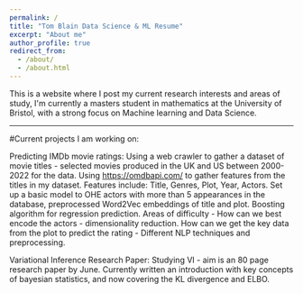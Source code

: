 ```yaml
---
permalink: /
title: "Tom Blain Data Science & ML Resume"
excerpt: "About me"
author_profile: true
redirect_from:
  - /about/
  - /about.html
---
```


This is a website where I post my current research interests and areas of study,
I'm currently a masters student in mathematics at the University of Bristol, with a strong focus on Machine learning and Data Science.

---

#Current projects I am working on:

Predicting IMDb movie ratings: Using a web crawler to gather a dataset of movie titles - selected movies produced in the UK and US between 2000-2022 for the data. Using https://omdbapi.com/ to gather features from the titles in my dataset.
Features include: Title, Genres, Plot, Year, Actors.
Set up a basic model to OHE actors with more than 5 appearances in the database, preprocessed Word2Vec embeddings of title and plot. Boosting algorithm for regression prediction.
Areas of difficulty - How can we best encode the actors - dimensionality reduction. How can we get the key data from the plot to predict the rating - Different NLP techniques and preprocessing.

Variational Inference Research Paper:
Studying VI - aim is an 80 page research paper by June. Currently written an introduction with key concepts of bayesian statistics, and now covering the KL divergence and ELBO.
